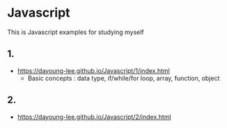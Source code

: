 # Javascript
This is Javascript examples for studying myself
## 1.
+ https://dayoung-lee.github.io/Javascript/1/index.html
  + Basic concepts : data type, if/while/for loop, array, function, object
  
## 2.
+ https://dayoung-lee.github.io/Javascript/2/index.html
